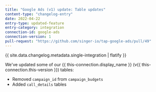 ```yaml
---
title: "Google Ads (v1) update: Table updates"
content-type: "changelog-entry"
date: 2022-04-22
entry-type: updated-feature
entry-category: integration
connection-id: google-ads
connection-version: 1
pull-request: "https://github.com/singer-io/tap-google-ads/pull/49"
---
```

{{ site.data.changelog.metadata.single-integration | flatify }}

We've updated some of our {{ this-connection.display_name }} (v{{ this-connection.this-version }}) tables:

- Removed `campaign_id` from `campaign_budgets`
- Added `call_details` tables